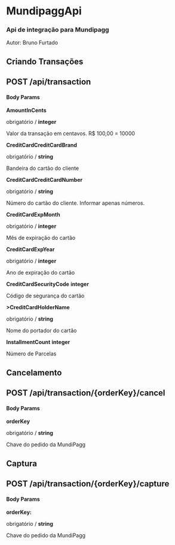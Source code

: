 # MundipaggApi
### Api de integração para Mundipagg
Autor: Bruno Furtado

## Criando Transações

## POST /api/transaction

#### Body Params

**AmountInCents**


obrigatório / **integer**

Valor da transação em centavos. R$ 100,00 = 10000

**CreditCardCreditCardBrand**


obrigatório / **string**

Bandeira do cartão do cliente

**CreditCardCreditCardNumber**


obrigatório / **string**

Número do cartão do cliente. Informar apenas números.

**CreditCardExpMonth**


obrigatório / **integer**

Mês de expiração do cartão

**CreditCardExpYear**


obrigatório / **integer**

Ano de expiração do cartão

**CreditCardSecurityCode** **integer**

Código de segurança do cartão

**>CreditCardHolderName**


obrigatório / **string**

Nome do portador do cartão

**InstallmentCount** **integer**

Número de Parcelas

## Cancelamento

## POST /api/transaction/{orderKey}/cancel

#### Body Params

**orderKey**


obrigatório / **string**

Chave do pedido da MundiPagg

## Captura

## POST /api/transaction/{orderKey}/capture

#### Body Params

**orderKey:**


obrigatório / **string**

Chave do pedido da MundiPagg
